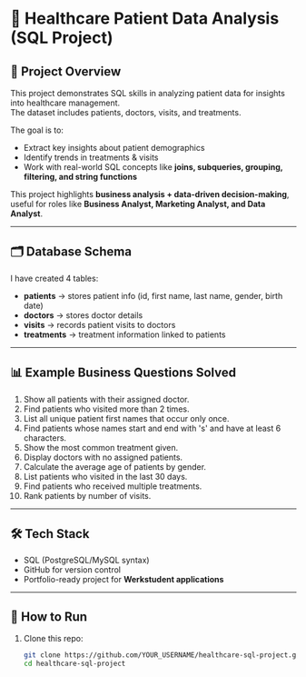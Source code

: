 # 🏥 Healthcare Patient Data Analysis (SQL Project)

## 📌 Project Overview
This project demonstrates SQL skills in analyzing patient data for insights into healthcare management.  
The dataset includes patients, doctors, visits, and treatments.  

The goal is to:
- Extract key insights about patient demographics
- Identify trends in treatments & visits
- Work with real-world SQL concepts like **joins, subqueries, grouping, filtering, and string functions**

This project highlights **business analysis + data-driven decision-making**, useful for roles like **Business Analyst, Marketing Analyst, and Data Analyst**.

---

## 🗂️ Database Schema
I have created 4 tables:

- **patients** → stores patient info (id, first name, last name, gender, birth date)
- **doctors** → stores doctor details
- **visits** → records patient visits to doctors
- **treatments** → treatment information linked to patients

---

## 📊 Example Business Questions Solved

1. Show all patients with their assigned doctor.
2. Find patients who visited more than 2 times.
3. List all unique patient first names that occur only once.
4. Find patients whose names start and end with 's' and have at least 6 characters.
5. Show the most common treatment given.
6. Display doctors with no assigned patients.
7. Calculate the average age of patients by gender.
8. List patients who visited in the last 30 days.
9. Find patients who received multiple treatments.
10. Rank patients by number of visits.

---

## 🛠️ Tech Stack
- SQL (PostgreSQL/MySQL syntax)
- GitHub for version control
- Portfolio-ready project for **Werkstudent applications**

---

## 🚀 How to Run
1. Clone this repo:
   ```bash
   git clone https://github.com/YOUR_USERNAME/healthcare-sql-project.git
   cd healthcare-sql-project
